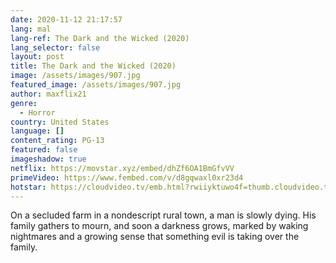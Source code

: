 ```yaml
---
date: 2020-11-12 21:17:57
lang: mal
lang-ref: The Dark and the Wicked (2020)
lang_selector: false
layout: post
title: The Dark and the Wicked (2020)
image: /assets/images/907.jpg
featured_image: /assets/images/907.jpg
author: maxflix21
genre:
  - Horror
country: United States
language: []
content_rating: PG-13
featured: false
imageshadow: true
netflix: https://movstar.xyz/embed/dhZf6OA1BmGfvVV
primeVideo: https://www.fembed.com/v/d8gqwaxl0xr23d4
hotstar: https://cloudvideo.tv/emb.html?rwiiyktuwo4f=thumb.cloudvideo.tv/104/03/00473/rwiiyktuwo4f_xt
---
```

On a secluded farm in a nondescript rural town, a man is slowly dying. His family gathers to mourn, and soon a darkness grows, marked by waking nightmares and a growing sense that something evil is taking over the family.